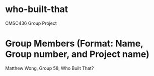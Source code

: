 # who-built-that
CMSC436 Group Project

# Group Members (Format: Name, Group number, and Project name)
Matthew Wong, Group 58, Who Built That?
